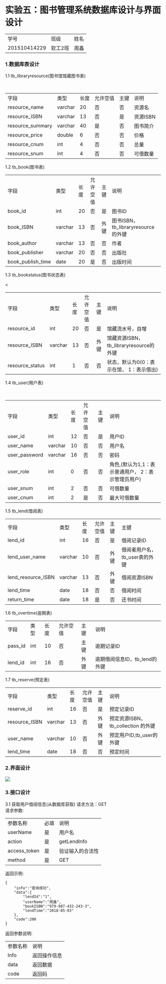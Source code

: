# 实验五：图书管理系统数据库设计与界面设计
<table>
<tr>
<td>学号</td>
<td>班级</td>
<td>姓名</td>
</tr>
<tr>
<td>201510414229</td>
<td>软工2班</td>
<td>周鑫</td>
</tr>
</table>

### 1.数据库表设计

1.1 tb_libraryresource(图书馆馆藏图书表)
<table>
<tr>
<td> 字段</td> <td>类型</td> <td> 长度</td>  <td> 允许空值</td> <td> 主键</td><td> 说明</td>
</tr>
<tr>
<td>resource_name</td><td>varchar</td> <td> 20</td>  <td>否 </td> <td> 否</td><td> 资源名</td>
<tr>
<tr>
<td>resource_ISBN</td><td>varchar </td> <td>13 </td><td> 否</td> <td>是 </td><td> 资源ISBN</td>
<tr>
<tr>
<td>resource_summary</td><td>varchar </td> <td> 40</td>  <td> 是</td> <td> 否</td><td>图书简介</td>
<tr>
<tr>
<td>resource_price</td><td> double</td> <td>6 </td> <td> 否</td> <td>否 </td><td> 价格</td>
<tr>
<tr>
<td>resource_cnum</td><td> int</td> <td>4 </td> <td>否 </td> <td> 否</td><td> 总量</td>
<tr>
<tr>
<td>resource_snum</td><td> int</td> <td>4 </td>  <td> 否</td> <td>否 </td><td> 可借数量</td>
<tr>

</table>


1.2 tb_book(图书表)

<table>

<tr>
<td> 字段</td> <td>类型</td> <td> 长度</td>  <td> 允许空值</td> <td> 主键</td><td> 说明</td>
</tr>

<tr>
<td> book_id</td> <td>int</td> <td> 20</td> <td> 否</td> <td> 是</td><td> 图书ID</td>
</tr>

<tr>
<td> book_ISBN</td> <td>varchar</td> <td> 13</td> <td> 否</td> <td> 外键</td><td> 图书ISBN，tb_libraryresource的外键</td>
</tr>
<tr>
<td> book_author</td> <td>varchar</td> <td> 13</td> <td> 否</td> <td> 否</td><td> 作者</td>
</tr>
<tr>
<td> book_publisher</td> <td>varchar</td> <td> 20</td>  <td>否</td> <td> 否</td><td> 出版社</td>
</tr>
<tr>
<td> book_publish_time</td> <td>date</td> <td> 20</td> <td> 是</td> <td> 否</td><td> 出版时间</td>
</tr>
<tr>
</table>

1.3 tb_bookstatus(图书状态表)

<table>
<tr>
<td> 字段</td> <td>类型</td> <td> 长度</td>  <td> 允许空值</td> <td> 主键</td><td> 说明</td>
</tr>

<tr>
<td> resource_id</td> <td>int</td> <td> 20</td>  <td> 否</td> <td> 是</td><td> 馆藏流水号，自增</td>
</tr>
<tr>
<td> resource_ISBN</td> <td>varchar</td> <td> 13</td> <td> 否</td> <td> 外键</td><td> 馆藏资源ISBN，
tb_libraryresource的外键</td>
</tr>
<tr>
<td> resource_status</td> <td>int</td> <td> 1</td> <<td> 否</td> <td> 否</td><td> 状态，默认为0(0：表示在馆，
1：表示借出)</td>
</tr>

</table>




1.4 tb_user(用户表)

<table>
<tr>
<td> 字段</td> <td>类型</td> <td> 长度</td>  <td> 允许空值</td> <td> 主键</td><td> 说明</td>
</tr>

<tr>
<td> user_id</td> <td>int</td> <td> 12</td> <td> 否</td> <td> 是</td><td> 用户ID</td>
</tr>

<tr>
<td> user_name</td> <td>varchar</td> <td> 10</td>  <td> 否</td> <td> 否</td><td> 用户名</td>
</tr>
<tr>
<td> user_password</td> <td>varchar</td> <td> 16</td>  <td> 否</td> <td> 否</td><td> 密码</td>
</tr>

<tr>
<td> user_role</td> <td>int</td> <td>0</td> <td> 否</td> <td> 否</td><td> 角色,(默认为1,1：表示普通用户，
2：表示管理员用户)</td>
</tr>
<tr>
<td> user_snum</td> <td>int</td> <td> 2</td> <td> 否</td> <td> 否</td><td> 可借数量</td>
</tr>
<tr>
<td> user_cnum</td> <td>int</td> <td> 2</td> <td> 是</td> <td> 否</td><td> 最大可借数量</td>
</tr>
</table>

1.5 tb_lend(借阅表)

<table>

<tr>
<td> 字段</td> <td>类型</td> <td> 长度</td> <td> 允许空值</td> <td> 主键</td><td> 主键</td>
</tr>

<tr>
<td> lend_id</td> <td>int</td> <td> 16</td> <td> 否</td> <td> 是</td><td> 借阅记录ID</td>
</tr>
<tr>
<td> lend_user_name</td> <td>varchar</td> <td> 10</td>  <td> 否</td> <td> 外键</td><td> 借阅者用户名，
tb_user表的外键</td>
</tr>
<tr>
<td> lend_resource_ISBN</td> <td>varchar</td> <td> 13</td>  <td> 否</td> <td> 外键</td><td> 借阅资源ISBN</td>
</tr>
<tr>
<td> lend_time</td> <td>date</td> <td> 18</td> <td> 否</td> <td> 否</td><td> 借阅时间</td>
</tr>
<tr>
<td> return_time</td> <td>date</td> <td> 18</td><td> 是</td> <td> 否</td><td> 还书时间</td>
</tr>
</table>


1.6 tb_overtime(逾期表)

<table>

<tr>
<td> 字段</td> <td>类型</td> <td> 长度</td>  <td> 允许空值</td> <td> 主键</td><td> 说明</td>
</tr>

<tr>
<td> pass_id</td> <td>int</td> <td> 10</td>  <td> 否</td> <td> 主键</td><td>逾期记录ID</td>
</tr>

<tr>
<td> lend_id</td> <td>int</td> <td> 16</td> <td> 否</td> <td> 外键</td><td>逾期借阅信息ID，tb_lend的外键</td>
</tr>

</table>

1.7 tb_reserve(预定表)

<table>

<tr>
<td> 字段</td> <td>类型</td> <td> 长度</td> <td> 允许空值</td> <td> 主键</td><td> 说明</td>
</tr>

<tr>
<td> reserve_id</td> <td>int</td> <td> 16</td><td> 否</td> <td> 是</td><td> 预定记录ID</td>
</tr>

<tr>
<td> resource_ISBN</td> <td>varchar</td> <td> 13</td>  <td> 否</td> <td> 外键</td><td> 预定资源ISBN，tb_collection
的外键</td>
</tr>

<tr>
<td> user_name</td> <td>varchar</td> <td> 10</td> <td> 否</td> <td> 外键</td><td> 预定用户ID,tb_user的
外键</td>
</tr>
<tr>
<td> lend_time</td> <td>date</td> <td> 18</td>  <td> 否</td> <td> 否</td><td> 预定时间</td>
</tr>
</table>

### 2.界面设计


![](./book1.PNG)


### 3.接口设计


3.1 获取用户借阅信息(从数据库获取)
请求方法：GET  
请求参数:  
<table>
<tr>
<td>参数名称</td><td>必填</td><td>说明</td>
</tr>

<tr>
<td>userName</td><td>是</td><td>用户名</td>
</tr>

<tr>
<td>action</td><td>是</td><td>getLendInfo</td>
</tr>

<tr>
<td>access_token</td><td>是</td><td>验证输入的合法性</td>
</tr>

<tr>
<td>method</td><td>是</td><td>GET</td>
</tr>
</table>

返回示例:  
```
{
    "info":"查询成功",
    "data":{ 
        "lendId":"1",
        "userName":"周鑫",
        "bookISBN":"979-987-432-243-3",
        "lendTime":"2018-05-03"
    },
    "code":200
}
```
返回参数说明:  
<table>

<tr>
<td>参数名称</td><td>说明</td>
</tr>

<tr>
<td>Info</td><td>返回操作信息</td>
</tr>

<tr>
<td>data</td><td>返回数据</td>
</tr>

<tr>
<td>code</td><td>返回码</td>
</tr>
</table>




